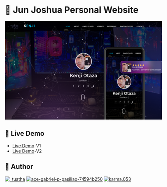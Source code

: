 # 📖 Jun Joshua Personal Website

<img src="images/readme/banner.png">

## 🚀 Live Demo
- [Live Demo](https://junjoshua.vercel.app/)-V1
- [Live Demo](https://junjoshuaaboutme.vercel.app/)-V2

## 👤 Author
<p align="left">
<a href="https://twitter.com/KenjiOtaza" target="blank"><img align="center" src="https://raw.githubusercontent.com/rahuldkjain/github-profile-readme-generator/master/src/images/icons/Social/twitter.svg" alt="_tuatha" height="30" width="40" /></a>
<a href="https://www.youtube.com/channel/UCdP2pRUVosJNWv7ob1Ai2Hw/featured" target="blank"><img align="center" src="https://raw.githubusercontent.com/rahuldkjain/github-profile-readme-generator/master/src/images/icons/Social/youtube.svg" alt="ace-gabriel-p-pasiliao-74594b250" height="30" width="40" /></a>
<a href="https://www.facebook.com/helloitsmejoshgaming" target="blank"><img align="center" src="https://raw.githubusercontent.com/rahuldkjain/github-profile-readme-generator/master/src/images/icons/Social/facebook.svg" alt="karma.053" height="30" width="40" /></a>
</p>

